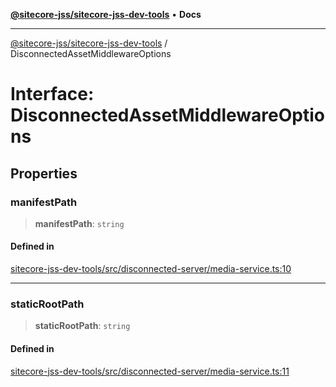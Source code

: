 [**@sitecore-jss/sitecore-jss-dev-tools**](../README.md) • **Docs**

***

[@sitecore-jss/sitecore-jss-dev-tools](../README.md) / DisconnectedAssetMiddlewareOptions

# Interface: DisconnectedAssetMiddlewareOptions

## Properties

### manifestPath

> **manifestPath**: `string`

#### Defined in

[sitecore-jss-dev-tools/src/disconnected-server/media-service.ts:10](https://github.com/Sitecore/jss/blob/d00fef6718046b8c406769a72405039bc95ed947/packages/sitecore-jss-dev-tools/src/disconnected-server/media-service.ts#L10)

***

### staticRootPath

> **staticRootPath**: `string`

#### Defined in

[sitecore-jss-dev-tools/src/disconnected-server/media-service.ts:11](https://github.com/Sitecore/jss/blob/d00fef6718046b8c406769a72405039bc95ed947/packages/sitecore-jss-dev-tools/src/disconnected-server/media-service.ts#L11)

